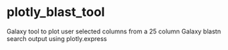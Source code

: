# plotly_blast_tool

Galaxy tool to plot user selected columns from a 25 column Galaxy blastn search output using plotly.express
